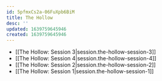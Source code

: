 ```yaml
---
id: 5pfmxCs2a-06FuXpb6BiM
title: The Hollow
desc: ''
updated: 1639759645946
created: 1639759645946
---
```


- [[The Hollow:  Session 3|session.the-hollow-session-3]]
- [[The Hollow:  Session 4|session.the-hollow-session-4]]
- [[The Hollow:  Session 2|session.the-hollow-session-2]]
- [[The Hollow:  Session 1|session.the-hollow-session-1]]
